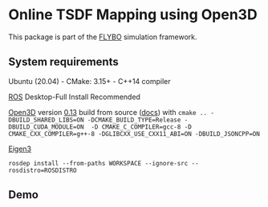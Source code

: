 # Online TSDF Mapping using Open3D

This package is part of the [FLYBO](https://github.com/anthonybrunel/FLYBO/) simulation framework.
<!-- ![Farmers Market Finder - Animated gif demo](ressouces/visu_demo.gif) -->

## System requirements

Ubuntu (20.04) -  CMake: 3.15+ - C++14 compiler

[ROS](http://wiki.ros.org/ROS/Installation) Desktop-Full Install Recommended

[Open3D](https://github.com/isl-org/Open3D) version [0.13](https://github.com/isl-org/Open3D/releases/tag/v0.13.0) build from source ([docs](http://www.open3d.org/docs/release/compilation.html)) with ```cmake .. -DBUILD_SHARED_LIBS=ON -DCMAKE_BUILD_TYPE=Release -DBUILD_CUDA_MODULE=ON  -D CMAKE_C_COMPILER=gcc-8 -D CMAKE_CXX_COMPILER=g++-8 -DGLIBCXX_USE_CXX11_ABI=ON -DBUILD_JSONCPP=ON```

[Eigen3](https://eigen.tuxfamily.org/index.php?title=Main_Page)

```rosdep install --from-paths WORKSPACE --ignore-src --rosdistro=ROSDISTRO```


## Demo


